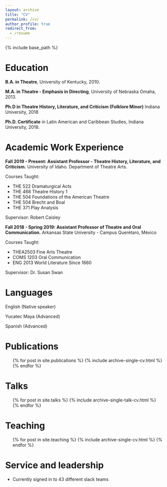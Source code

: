 ```yaml
---
layout: archive
title: "CV"
permalink: /cv/
author_profile: true
redirect_from:
  - /resume
---
```


{% include base_path %}

Education
======
**B.A. in Theatre**, University of Kentucky, 2010.

**M.A. in Theatre - Emphasis in Directing**, University of Nebraska Omaha, 2013.

**Ph.D in Theatre History, Literature, and Criticism (Folklore Minor)** Indiana University, 2018

  **Ph.D. Certificate** in Latin American and Caribbean Studies, Indiana University, 2018. 

Academic Work Experience
======
**Fall 2019 - Present: Assistant Professor - Theatre History, Literature, and Criticism.** University of Idaho. Department of Theatre Arts.

Courses Taught: 
- THE 522 Dramaturgical Acts
- THE 468 Theatre History 1
- THE 504 Foundations of the American Theatre
- THE 504 Brecht and Boal
- THE 371 Play Analysis

Supervisor: Robert Caisley

**Fall 2018 - Spring 2019: Assistant Professor of Theatre and Oral Communication.** Arkansas State University - Campus Querétaro, México

Courses Taught: 
- THEA2503 Fine Arts Theatre
- COMS 1203 Oral Communication
- ENG 2013 World Literature Since 1660

Supervisor: Dr. Susan Swan
  
Languages
======
English (Native speaker)

Yucatec Maya (Advanced)

Spanish (Advanced)

Publications
======
  <ul>{% for post in site.publications %}
    {% include archive-single-cv.html %}
  {% endfor %}</ul>
  
Talks
======
  <ul>{% for post in site.talks %}
    {% include archive-single-talk-cv.html %}
  {% endfor %}</ul>
  
Teaching
======
  <ul>{% for post in site.teaching %}
    {% include archive-single-cv.html %}
  {% endfor %}</ul>
  
Service and leadership
======
* Currently signed in to 43 different slack teams
